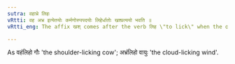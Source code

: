 ```yaml
---
sutra: वहाभ्रे लिहः
vRtti: वह अभ्र इत्येतयोः कर्मणोरुपपदयोः लिहेर्धातोः खश्प्रत्ययो भवति ॥
vRtti_eng: The affix खश् comes after the verb लिह \"to lick\" when the object in composition with it, is the word वह \"the shoulder of an ox\" or अभ्र \"a cloud\".

---
```

As वहंलिहो गौः 'the shoulder-licking cow'; अभ्रंलिहो वायुः 'the cloud-licking wind'.